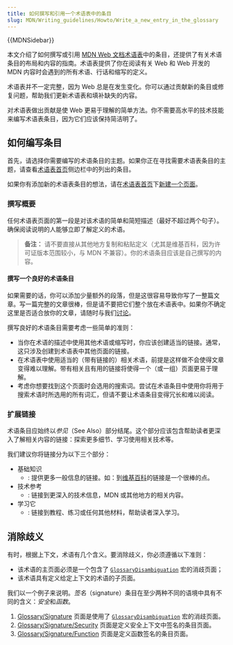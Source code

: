 ```yaml
---
title: 如何撰写和引用一个术语表中的条目
slug: MDN/Writing_guidelines/Howto/Write_a_new_entry_in_the_glossary
---
```


{{MDNSidebar}}

本文介绍了如何撰写或引用 [MDN Web 文档术语表](/zh-CN/docs/Glossary)中的条目，还提供了有关术语条目的布局和内容的指南。术语表提供了你在阅读有关 Web 和 Web 开发的 MDN 内容时会遇到的所有术语、行话和缩写的定义。

术语表并不一定完整，因为 Web 总是在发生变化。你可以通过贡献新的条目或修复问题，帮助我们更新术语表和填补缺失的内容。

对术语表做出贡献是使 Web 更易于理解的简单方法。你不需要高水平的技术技能来编写术语表条目，因为它们应该保持简洁明了。

## 如何编写条目

首先，请选择你需要编写的术语条目的主题。如果你正在寻找需要术语表条目的主题，请查看[术语表首页](/zh-CN/docs/Glossary)侧边栏中的列出的条目。

如果你有添加新的术语表条目的想法，请在[术语表首页](https://github.com/mdn/content/tree/main/files/en-us/glossary)下[新建一个页面](/zh-CN/docs/MDN/Writing_guidelines/Howto/Creating_moving_deleting#新建一个页面)。

### 撰写概要

任何术语表页面的第一段是对该术语的简单和简短描述（最好不超过两个句子）。确保阅读说明的人能够立即了解定义的术语。

> **备注：** 请不要直接从其他地方复制和粘贴定义（尤其是维基百科，因为许可证版本范围较小，与 MDN 不兼容）。你的术语条目应该是自己撰写的内容。

#### 撰写一个良好的术语条目

如果需要的话，你可以添加少量额外的段落，但是这很容易导致你写了一整篇文章。写一篇完整的文章很棒，但是请不要把它们整个放在术语表中。如果你不确定这里是否适合放你的文章，请随时与我们[讨论](/zh-CN/docs/MDN/Community/Discussions)。

撰写良好的术语条目需要考虑一些简单的准则：

- 当你在术语的描述中使用其他术语或缩写时，你应该创建适当的链接。通常，这只涉及创建到术语表中其他页面的链接。
- 在术语表中使用适当的（带有链接的）相关术语，前提是这样做不会使得文章变得难以理解。带有相关且有用的链接将使得一个（或一组）页面更易于理解。
- 考虑你想要找到这个页面时会选用的搜索词。尝试在术语条目中使用你将用于搜索术语时所选用的所有词汇，但请不要让术语条目变得冗长和难以阅读。

### 扩展链接

术语条目应始终以*参见*（See Also）部分结尾。这个部分应该包含帮助读者更深入了解相关内容的链接：探索更多细节、学习使用相关技术等。

我们建议你将链接分为以下三个部分：

- 基础知识
  - : 提供更多一般信息的链接。如：到[维基百科](https://zh.wikipedia.org/)的链接是一个很棒的点。
- 技术参考
  - : 链接到更深入的技术信息，MDN 或其他地方的相关内容。
- 学习它
  - : 链接到教程、练习或任何其他材料，帮助读者深入学习。

## 消除歧义

有时，根据上下文，术语有几个含义。要消除歧义，你必须遵循以下准则：

- 该术语的主页面必须是一个包含了 [`GlossaryDisambiguation`](https://github.com/mdn/yari/blob/main/kumascript/macros/GlossaryDisambiguation.ejs) 宏的消歧页面；
- 该术语具有定义给定上下文的术语的子页面。

我们以一个例子来说明。_签名_（signature）条目在至少两种不同的语境中具有不同的含义：*安全*和*函数*。

1. [Glossary/Signature](/zh-CN/docs/Glossary/Signature) 页面是使用了 [`GlossaryDisambiguation`](https://github.com/mdn/yari/blob/main/kumascript/macros/GlossaryDisambiguation.ejs) 宏的消歧页面。
2. [Glossary/Signature/Security](/zh-CN/docs/Glossary/Signature/Security) 页面是定义安全上下文中签名的条目页面。
3. [Glossary/Signature/Function](/zh-CN/docs/Glossary/Signature/Function) 页面是定义函数签名的条目页面。
